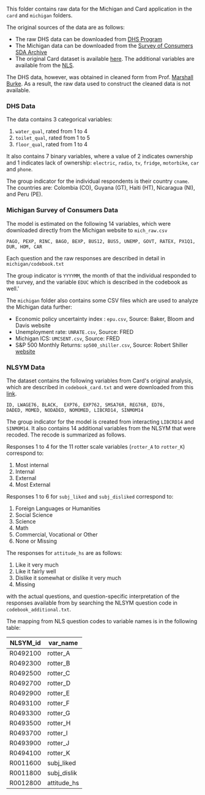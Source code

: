This folder contains raw data for the Michigan and Card application in the `card` and `michigan`
folders.

The original sources of the data are as follows:

 - The raw DHS data can be downloaded from [DHS Program](https://dhsprogram.com/data/)
 - The Michigan data can be downloaded from the [Survey of Consumers SDA Archive](https://data.sca.isr.umich.edu/sda-public/cgi-bin/hsda?harcsda+sca)
 - The original Card dataset is available [here](http://davidcard.berkeley.edu/data_sets.html). The additional variables are available from the [NLS](https://www.nlsinfo.org/investigator/pages/login.jsp).

 The DHS data, however, was obtained in cleaned form from Prof. [Marshall Burke](http://web.stanford.edu/~mburke/).
 As a result, the raw data used to construct the cleaned data is not available.

### DHS Data

The data contains 3 categorical variables:
1. `water_qual`, rated from 1 to 4
2. `toilet_qual`, rated from 1 to 5
3. `floor_qual`, rated from 1 to 4  

It also contains 7 binary variables, where a value of 2 indicates ownership and
1 indicates lack of ownership: `electric`, `radio`, `tv`, `fridge`, `motorbike`, `car`
and `phone`.

The group indicator for the individual respondents is their country `cname`.
The countries are: Colombia (CO), Guyana (GT), Haiti (HT), Nicaragua (NI), and Peru (PE).

### Michigan Survey of Consumers Data

The model is estimated on the following 14 variables, which were downloaded directly
from the Michigan website to `mich_raw.csv`
```
PAGO, PEXP, RINC, BAGO, BEXP, BUS12, BUS5, UNEMP, GOVT, RATEX, PX1Q1, DUR, HOM, CAR
```
Each question and the raw responses are described in detail in `michigan/codebook.txt`

The group indicator is `YYYYMM`, the month of that the individual responded to the survey,
and the variable `EDUC` which is described in the codebook as well.'

The `michigan` folder also contains some CSV files which are used to analyze the Michigan data further:
- Economic policy uncertainty index : `epu.csv`, Source: Baker, Bloom and Davis website
- Unemployment rate: `UNRATE.csv`, Source: FRED
- Michigan ICS: `UMCSENT.csv`, Source: FRED
- S&P 500 Monthly Returns: `sp500_shiller.csv`, Source: Robert Shiller [website](http://www.econ.yale.edu/~shiller/data.htm)

### NLSYM Data

The dataset contains the following variables from Card's original analysis,
which are described in `codebook_card.txt` and were downloaded from this [link]().
```
ID, LWAGE76, BLACK,  EXP76, EXP762, SMSA76R, REG76R, ED76,
DADED, MOMED, NODADED, NOMOMED, LIBCRD14, SINMOM14
```
The group indicator for the model is created from interacting `LIBCRD14` and `SINMOM14`.
It also contains 14 additional variables from the NLSYM that were recoded. The recode is summarized as follows.

Responses 1 to 4 for the 11 rotter scale variables (`rotter_A` to `rotter_K`) correspond to:
1. Most internal
2. Internal
3. External
4. Most External

Responses 1 to 6 for `subj_liked` and `subj_disliked` correspond to:
1. Foreign Languages or Humanities
2. Social Science
3. Science
4. Math
5. Commercial, Vocational or Other
6. None or Missing

The responses for `attitude_hs` are as follows:

1. Like it very much
2. Like it fairly well
3. Dislike it somewhat or dislike it very much
4. Missing 

with the actual questions, and question-specific interpretation of the responses available from by searching the NLSYM question code in `codebook_additional.txt`.

The mapping from NLS question codes to variable names is in the following table:

| NLSYM_id | var_name    |
|----------|-------------|
| R0492100 | rotter_A    |
| R0492300 | rotter_B    |
| R0492500 | rotter_C    |
| R0492700 | rotter_D    |
| R0492900 | rotter_E    |
| R0493100 | rotter_F    |
| R0493300 | rotter_G    |
| R0493500 | rotter_H    |
| R0493700 | rotter_I    |
| R0493900 | rotter_J    |
| R0494100 | rotter_K    |
| R0011600 | subj_liked  |
| R0011800 | subj_dislik |
| R0012800 | attitude_hs |
